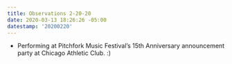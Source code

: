 ```yaml
---
title: Observations 2-20-20
date: 2020-03-13 18:26:26 -05:00
datestamp: '20200220'
---
```


- Performing at Pitchfork Music Festival’s 15th Anniversary announcement party at Chicago Athletic Club. :)